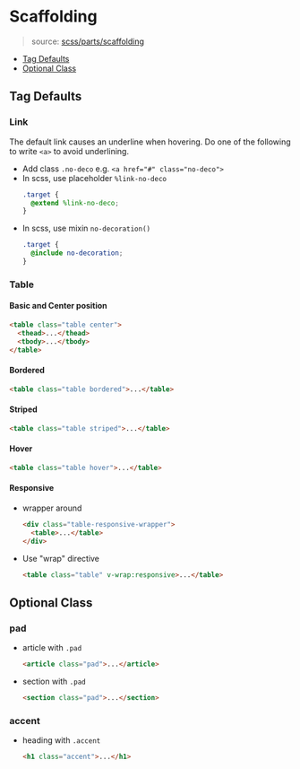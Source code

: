 # Scaffolding

> source: [scss/parts/scaffolding](../../src/scss/parts/_scaffolding.scss)

- [Tag Defaults](#tag-defaults)
- [Optional Class](#optional-class)

## Tag Defaults

### Link

The default link causes an underline when hovering. Do one of the following to write `<a>` to avoid underlining.

- Add class `.no-deco` e.g. `<a href="#" class="no-deco">`
- In scss, use placeholder `%link-no-deco`
  ```scss
  .target {
    @extend %link-no-deco;
  }
  ```
- In scss, use mixin `no-decoration()`
  ```scss
  .target {
    @include no-decoration;
  }
  ```

### Table

#### Basic and Center position

```html
<table class="table center">
  <thead>...</thead>
  <tbody>...</tbody>
</table>
```

#### Bordered

```html
<table class="table bordered">...</table>
```

#### Striped

```html
<table class="table striped">...</table>
```

#### Hover

```html
<table class="table hover">...</table>
```

#### Responsive

- wrapper around
  ```html
  <div class="table-responsive-wrapper">
    <table>...</table>
  </div>
  ```
- Use "wrap" directive
  ```html
  <table class="table" v-wrap:responsive>...</table>
  ```

## Optional Class

### pad

- article with `.pad`
  ```html
  <article class="pad">...</article>
  ```
- section with `.pad`
  ```html
  <section class="pad">...</section>
  ```

### accent

- heading with `.accent`
  ```html
  <h1 class="accent">...</h1>
  ```
